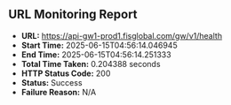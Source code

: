 ## URL Monitoring Report

- **URL:** https://api-gw1-prod1.fisglobal.com/gw/v1/health
- **Start Time:** 2025-06-15T04:56:14.046945
- **End Time:** 2025-06-15T04:56:14.251333
- **Total Time Taken:** 0.204388 seconds
- **HTTP Status Code:** 200
- **Status:** Success
- **Failure Reason:** N/A
